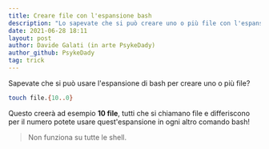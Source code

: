 ```yaml
---
title: Creare file con l'espansione bash
description: "Lo sapevate che si può creare uno o più file con l'espansione di bash?"
date: 2021-06-28 18:11
layout: post
author: Davide Galati (in arte PsykeDady)
author_github: PsykeDady
tag: trick
---
```


Sapevate che si può usare l'espansione di bash per creare uno o più file?

```bash
touch file.{10..0} 
```

Questo creerà ad esempio **10 file**, tutti che si chiamano file e differiscono 
per il numero potete usare quest'espansione in ogni altro comando bash!

> Non funziona su tutte le shell.